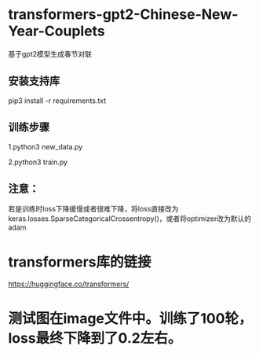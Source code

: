 # transformers-gpt2-Chinese-New-Year-Couplets
基于gpt2模型生成春节对联
## 安装支持库
pip3 install -r requirements.txt
## 训练步骤
1.python3 new_data.py

2.python3 train.py

## 注意：
若是训练时loss下降缓慢或者很难下降，将loss直接改为keras.losses.SparseCategoricalCrossentropy()，或者将optimizer改为默认的adam

# transformers库的链接

https://huggingface.co/transformers/

# 测试图在image文件中。训练了100轮，loss最终下降到了0.2左右。
